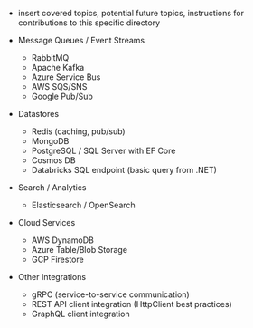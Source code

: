 
- insert covered topics, potential future topics, instructions for contributions to this specific directory

- Message Queues / Event Streams
    - RabbitMQ
    - Apache Kafka
	- Azure Service Bus
	- AWS SQS/SNS
	- Google Pub/Sub
- Datastores
	- Redis (caching, pub/sub)
	- MongoDB
	- PostgreSQL / SQL Server with EF Core
	- Cosmos DB
	- Databricks SQL endpoint (basic query from .NET)
- Search / Analytics
	- Elasticsearch / OpenSearch
- Cloud Services
	- AWS DynamoDB
	- Azure Table/Blob Storage
	- GCP Firestore
- Other Integrations
	- gRPC (service-to-service communication)
	- REST API client integration (HttpClient best practices)
	- GraphQL client integration
